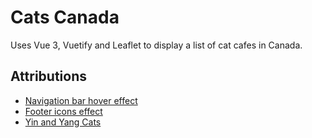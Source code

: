 # Cats Canada

Uses Vue 3, Vuetify and Leaflet to display a list of cat cafes in Canada.

## Attributions

- [Navigation bar hover effect](https://codepen.io/dig-lopes/pen/XovjNL)
- [Footer icons effect](https://codepen.io/ephs23/pen/NeQZGx)
- [Yin and Yang Cats](https://codepen.io/ainalem/pen/VwbyjLQ)
